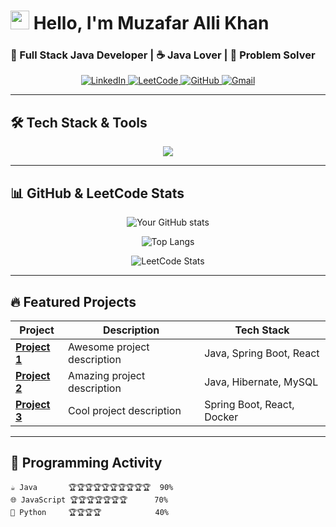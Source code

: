 # <img src="https://media.giphy.com/media/hvRJCLFzcasrR4ia7z/giphy.gif" width="30px"> Hello, I'm Muzafar Alli Khan 

### 🚀 Full Stack Java Developer | ☕ Java Lover | 🧩 Problem Solver

<p align="center">
  <a href="https://www.linkedin.com/in/muzafar-alli-khan/">
    <img src="https://img.shields.io/badge/LinkedIn-0077B5?style=for-the-badge&logo=linkedin&logoColor=white" alt="LinkedIn">
  </a>
  <a href="https://leetcode.com/u/Muzafar-Alli-Khan/">
    <img src="https://img.shields.io/badge/-LeetCode-FFA116?style=for-the-badge&logo=LeetCode&logoColor=black" alt="LeetCode">
  </a>
  <a href="https://github.com/your-username">
    <img src="https://img.shields.io/badge/GitHub-100000?style=for-the-badge&logo=github&logoColor=white" alt="GitHub">
  </a>
  <a href="mailto:your.email@example.com">
    <img src="https://img.shields.io/badge/Gmail-D14836?style=for-the-badge&logo=gmail&logoColor=white" alt="Gmail">
  </a>
</p>

---

## 🛠️ Tech Stack & Tools

<p align="center">
  <img src="https://skillicons.dev/icons?i=java,spring,hibernate,react,js,html,css,bootstrap,mysql,postgresql,git,github,docker,maven,gradle,idea,vscode" />
</p>

---

## 📊 GitHub & LeetCode Stats

<div align="center">
  
  ![Your GitHub stats](https://github-readme-stats.vercel.app/api?username=your-username&show_icons=true&theme=radical&hide_border=true)
  
  ![Top Langs](https://github-readme-stats.vercel.app/api/top-langs/?username=your-username&layout=compact&theme=radical&hide_border=true)
  
  ![LeetCode Stats](https://leetcard.jacoblin.cool/Muzafar-Alli-Khan?theme=dark&font=Karma&ext=contest)
  
</div>

---

## 🔥 Featured Projects

<div align="center">
  
| Project | Description | Tech Stack |
|---------|-------------|------------|
| **[Project 1](link)** | Awesome project description | Java, Spring Boot, React |
| **[Project 2](link)** | Amazing project description | Java, Hibernate, MySQL |
| **[Project 3](link)** | Cool project description | Spring Boot, React, Docker |

</div>

---

## 🎻 Programming Activity

```text
☕ Java       🏆🏆🏆🏆🏆🏆🏆🏆🏆🏆  90% 
🌐 JavaScript 🏆🏆🏆🏆🏆🏆🏆      70%
🐍 Python     🏆🏆🏆🏆            40%
